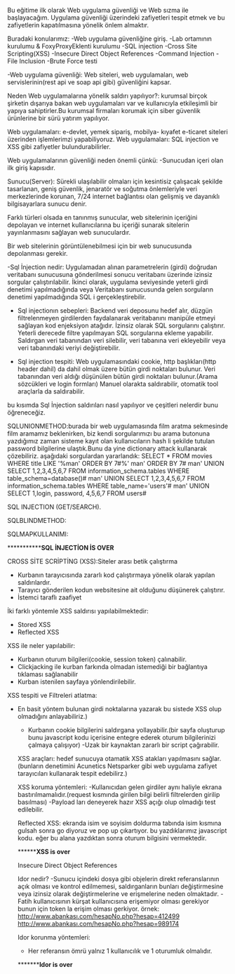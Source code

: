 Bu eğitime ilk olarak Web uygulama güvenliği ve Web sızma ile başlayacağım. Uygulama güvenliği üzerindeki zafiyetleri tespit etmek ve bu zafiyetlerin kapatılmasına yönelik önlem almaktır.

Buradaki konularımız:
-Web uygulama güvenliğine giriş.
-Lab ortamının kurulumu & FoxyProxyEklenti kurulumu
-SQL injection
-Cross Site Scripting(XSS)
-Insecure Direct Object References 
-Command Injection 
-File Inclusion 
-Brute Force testi



-Web uygulama güvenliği: Web siteleri, web uygulamaları, web servislerinin(rest api ve soap api gibi) güvenliğini kapsar.

Neden Web uygulamalarına yönelik saldırı yapılıyor?: kurumsal birçok şirketin dışarıya bakan web uygulamaları var ve kullanıcıyla etkileşimli bir yapıya sahiptirler.Bu kurumsal firmaları korumak için siber güvenlik ürünlerine bir sürü yatırım yapılıyor.

Web uygulamaları: e-devlet, yemek sipariş, mobilya- kıyafet e-ticaret siteleri üzerinden işlemlerimzi yapabiliyoruz.
Web uygulamaları: SQL injection ve XSS gibi zafiyetler bulundurabilirler.

Web uygulamalarının güvenliği neden önemli çünkü:
-Sunucudan içeri olan ilk giriş kapısıdır.

Sunucu(Server): Sürekli ulaşılabilir olmaları için kesintisiz çalışacak şekilde tasarlanan, geniş güvenlik, jenaratör ve soğutma önlemleriyle veri merkezlerinde korunan, 7/24 internet bağlantısı olan gelişmiş ve dayanıklı bilgisayarlara sunucu denir.

Farklı türleri olsada en tanınmış sunucular, web sitelerinin içeriğini depolayan ve internet kullanıcılarına bu içeriği sunarak sitelerin yayınlanmasını 
sağlayan web sunuculardır.

Bir web sitelerinin görüntülenebilmesi için bir web sunucusunda depolanması gerekir.

-Sql İnjection nedir: Uygulamadan alınan parametrelerin (girdi) doğrudan veritabanı sunucusuna gönderilmesi sonucu veritabanı üzerinde izinsiz 
sorgular çalıştırılabilir.
İkinci olarak, uygulama seviyesinde yeterli girdi denetimi yapılmadığında veya Veritabanı sunucusunda gelen sorguların denetimi yapılmadığında 
SQL i gerçekleştirebilir.

* Sql injectionın sebepleri: Backend veri deposunu hedef alır, düzgün filtrelenmeyen girdilerden faydalanarak veritabanını manipüle etmeyi sağlayan 
kod enjeksiyon atağıdır.
İzinsiz olarak SQL sorgularını çalıştırır.
Yeterli derecede filtre yapılmayan SQL sorgularına ekleme yapabilir.
Saldırgan veri tabanından veri silebilir, veri tabanına veri ekleyebilir veya veri tabanındaki veriyi değiştirebilir.

* Sql injection tespiti: Web uygulamasındaki cookie, http başlıkları(http header dahil) da dahil olmak üzere bütün girdi noktaları bulunur.
Veri tabanından veri aldığı düşünülen bütün girdi noktaları bulunur.(Arama sözcükleri ve login formları)
Manuel olarakta saldırabilir, otomatik tool araçlarla da saldırabilir.

bu kısımda Sql İnjection saldırıları nasıl yapılıyor ve çeşitleri nelerdir bunu öğreneceğiz.

SQLUNIONMETHOD:burada bir web uygulamasında film aratma sekmesinde film aramamız beklenirken, biz kendi sorgularımızı bu arama butonuna yazdığımız zaman 
sisteme kayıt olan kullanıcıların hash li şekilde tutulan password bilgilerine ulaştık.Bunu da yine dictionary attack kullanarak çözebiliriz.
aşağıdaki sorgulardan yararlandık:
SELECT * FROM movies WHERE title LIKE '%man' ORDER BY 7#%'
man' ORDER BY 7#
man' UNION SELECT 1,2,3,4,5,6,7 FROM information_schema.tables WHERE table_schema=database()#
man' UNION SELECT 1,2,3,4,5,6,7 FROM information_schema.tables WHERE table_name='users'#
man' UNION SELECT 1,login, password, 4,5,6,7 FROM users#

SQL INJECTION (GET/SEARCH).

SQLBLINDMETHOD:

SQLMAPKULLANIMI:


*****************************SQL İNJECTİON İS OVER******************

CROSS SİTE SCRİPTİNG (XSS):Siteler arası betik çalıştırma 
* Kurbanın tarayıcısında zararlı kod çalıştırmaya yönelik olarak yapılan saldırılardır.
* Tarayıcı gönderilen kodun websitesine ait olduğunu düşünerek çalıştırır.
* İstemci taraflı zaafiyet

İki farklı yöntemle XSS saldırısı yapılabilmektedir:
* Stored XSS 
* Reflected XSS 

XSS ile neler yapılabilir:
* Kurbanın oturum bilgileri(cookie, session token) çalınabilir.
* Clickjacking ile kurban farkında olmadan istemediği bir bağlantıya tıklaması sağlanabilir
* Kurban istenilen sayfaya yönlendirilebilir.

XSS tespiti ve Filtreleri atlatma:
* En basit yöntem bulunan girdi noktalarına <script> alert("XSS")< /script> değeri girilerek pop-up penceresinin çıkıp çıkmadığının 
  kontrol edilmesidir.
* Yazılımcının belli karakterleri kara listeye alması durumunda bu filtreler atlatılabilir.
  -encoding cesitleri kullanarak
  -<script> tagleri dışında baska tagler kullanarak.
  
Reflected XSS: istemci tarfından pop up şeklinde bir takım şeylere tıklatarak oturum bilgisi almaya çalışmasıdır.
Stored XSS: 
-basit bir pop up penceresi oluşturulabilir.(!!!!!Eğer örneğin www.example.com/index.php?user=guest<script>alert("XSS")</script> yazarak bu sistede XSS olup olmadığını anlayabiliriz.)
- Kurbanın cookie bilgilerini saldırgana yollayabilir.(bir sayfa oluşturup bunu javascript kodu içerisine entegre ederek oturum bilgilerinizi çalmaya çalışıyor)
-Uzak bir kaynaktan zararlı bir script çağırabilir.

XSS araçları: hedef sunucuya otamatik XSS atakları yapılmasını sağlar.(bunların denetimini Acunetics Netsparker gibi web uygulama zafiyet tarayıcıları kullanarak tespit edebilirz.)

XSS koruma yöntemleri:
-Kullanıcıdan gelen girdiler aynı haliyle ekrana bastırılmamalıdır.(request kısmında girilen bilgi belirli filtrelerden girilip basılması)
-Payload ları deneyerek hazır XSS açığı olup olmadığı test edilebilir.

Reflected XSS:
ekranda isim ve soyisim doldurma tabında isim kısmına gulsah<script>alert(1)</script>
sonra go diyoruz ve pop up çıkartıyor.
bu yazdıklarımız javascript kodu.
eğer bu alana <script>alert(document.cookie)</script> yazdıktan sonra oturum bilgisini vermektedir.


************************XSS is over******************

Insecure Direct Object References

Idor nedir?
-Sunucu içindeki dosya gibi objelerin direkt referanslarının açık olması ve kontrol edilmemesi, saldırganların bunları değiştirmesine veya izinsiz olarak 
değiştirmelerine ve erişmelerine neden olmaktadır.
-Fatih kullanıcısının kürşat kullanıcısına erişemiyor olması gerekiyor bunun için token la erişim olması gerkiyor.
örnek: http://www.abankası.com/hesapNo.php?hesap=412499
       http://www.abankası.com/hesapNo.php?hesap=989174

Idor korunma yöntemleri:
- Her referansın ömrü yalnız 1 kullanıcılık ve 1 oturumluk olmalıdır.
       
       




***********************Idor is over****************















